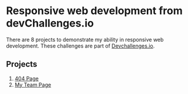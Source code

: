 # Responsive web development from devChallenges.io
There are 8 projects to demonstrate my ability in responsive web development. These challenges are part of <a href="http://devchallenges.io" target="_blank">Devchallenges.io</a>.

## Projects

1. [404 Page](https://github.com/makafsal/responsive-devChallenges/tree/main/404-Page)
2. [My Team Page](https://github.com/makafsal/responsive-devChallenges/tree/main/My-Team-Page)

